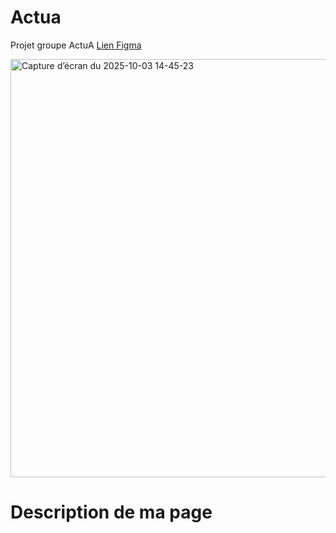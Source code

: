# Actua
<P>Projet groupe ActuA
<a href="https://www.figma.com/design/dmh6qdatipLP6qlfXDjFtP/ActuA?node-id=251-28&m=dev&t=XBwWehIq6hcKvXs4-1">Lien Figma</a>
</P>

<img width="1386" height="669" alt="Capture d’écran du 2025-10-03 14-45-23" src="https://github.com/user-attachments/assets/893dc57f-dcb2-4d61-b363-627c0b39d976" />

# Description de ma page
